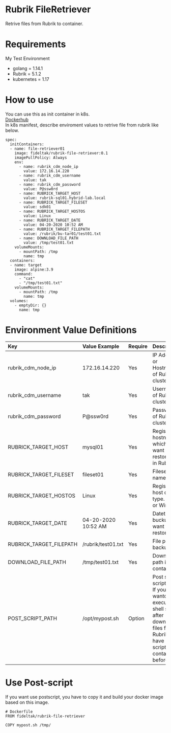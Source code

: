 # Rubrik FileRetriever
Retrive files from Rubrik to container.

# Requirements
My Test Environment  

- golang = 1.14.1  
- Rubrik = 5.1.2  
- kubernetes = 1.17  

# How to use
You can use this as init container in k8s.  
[Dockerhub](https://hub.docker.com/r/fideltak/rubrik-file-retriever)  
In k8s manifest, describe enviroment values to retrive file from rubrik like below.  

```
spec:
  initContainers:
  - name: file-retriever01
    image: fideltak/rubrik-file-retriever:0.1
    imagePullPolicy: Always
    env:
      - name: rubrik_cdm_node_ip
        value: 172.16.14.220
      - name: rubrik_cdm_username
        value: tak
      - name: rubrik_cdm_password
        value: P@ssw0rd
      - name: RUBRICK_TARGET_HOST
        value: rubrik-sql01.hybrid-lab.local
      - name: RUBRICK_TARGET_FILESET
        value: sdk01
      - name: RUBRICK_TARGET_HOSTOS
        value: Linux
      - name: RUBRICK_TARGET_DATE
        value: 04-20-2020 10:52 AM
      - name: RUBRICK_TARGET_FILEPATH
        value: /rubrik/bu-tar01/test01.txt
      - name: DOWNLOAD_FILE_PATH
        value: /tmp/test01.txt
    volumeMounts:
      - mountPath: /tmp
        name: tmp
  containers:
  - name: target
    image: alpine:3.9
    command:
      - "cat"
      - "/tmp/test01.txt"
    volumeMounts:
      - mountPath: /tmp
        name: tmp
  volumes:
    - emptyDir: {}
      name: tmp
``` 

# Environment Value Definitions  
|Key|Value Example|Require|Description|
|:---|:---|:---|:---|
|rubrik\_cdm\_node\_ip|172.16.14.220|Yes|IP Address or Hostname of Rubrik cluster.|
|rubrik\_cdm\_username|tak|Yes|Username of Rubrik cluster.|
|rubrik\_cdm\_password|P@ssw0rd|Yes|Password of Rubrik cluster.|
|RUBRICK\_TARGET\_HOST|mysql01|Yes|Registered hostname which you want to restore files in Rubrik.|
|RUBRICK\_TARGET\_FILESET|fileset01|Yes|Fileset name.|
|RUBRICK\_TARGET\_HOSTOS|Linux|Yes|Registered host os type. Linux or Windows|
|RUBRICK\_TARGET\_DATE|04-20-2020 10:52 AM|Yes|Datetime of buckup you want to restore.|
|RUBRICK\_TARGET\_FILEPATH|/rubrik/test01.txt|Yes|File path od backup.|
|DOWNLOAD\_FILE\_PATH|/tmp/test01.txt|Yes|Download path in container.|
|POST\_SCRIPT\_PATH|/opt/mypost.sh|Option|Post shell script path. If you wanto to execure shell script after download files from Rubrik, you have copy scripts into container before that.|

# Use Post-script  
If you want use postscript, you have to copy it and build your docker image based on this image.  

```
# Dockerfile
FROM fideltak/rubrik-file-retriever

COPY mypost.sh /tmp/
``` 
